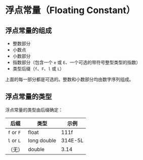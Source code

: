 # 浮点常量（Floating Constant）

## 浮点常量的组成

* 整数部分
* 小数点
* 小数部分
* 指数部分（包含一个 `e` 或 `E`、一个可选的带符号整型类型的指数）
* 类型后缀（`f`、`F`、`l` 或 `L`）

上面的每一部分都是可选的。整数和小数部分均由数字序列组成。

## 浮点常量的类型

浮点常量的类型由后缀确定：

| 后缀       | 类型        | 示例    |
| ---------- | ----------- | ------- |
| `f` or `F` | float       | 111f    |
| `l` or `L` | long double | 314E-5L |
| （无）     | double      | 3.14    |